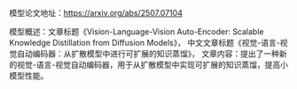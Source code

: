 模型论文地址：https://arxiv.org/abs/2507.07104

模型概述：文章标题《Vision-Language-Vision Auto-Encoder: Scalable Knowledge Distillation from Diffusion Models》，
中文文章标题《视觉-语言-视觉自动编码器：从扩散模型中进行可扩展的知识蒸馏》，
文章内容：提出了一种新的视觉-语言-视觉自动编码器，用于从扩散模型中实现可扩展的知识蒸馏，提高小模型性能。
